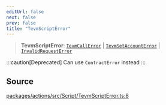 ```yaml
---
editUrl: false
next: false
prev: false
title: "TevmScriptError"
---
```


> **TevmScriptError**: [`TevmCallError`](/reference/tevm/actions/type-aliases/tevmcallerror-1/) \| [`TevmSetAccountError`](/reference/tevm/actions/type-aliases/tevmsetaccounterror-1/) \| [`InvalidRequestError`](/reference/tevm/errors/classes/invalidrequesterror/)

:::caution[Deprecated]
Can use `ContractError` instead
:::

## Source

[packages/actions/src/Script/TevmScriptError.ts:8](https://github.com/evmts/tevm-monorepo/blob/main/packages/actions/src/Script/TevmScriptError.ts#L8)
